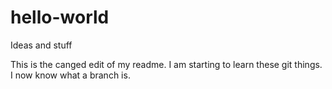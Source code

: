 # hello-world
Ideas and stuff

This is the canged edit of my readme.
I am starting to learn these git things. I now know what a branch is.
